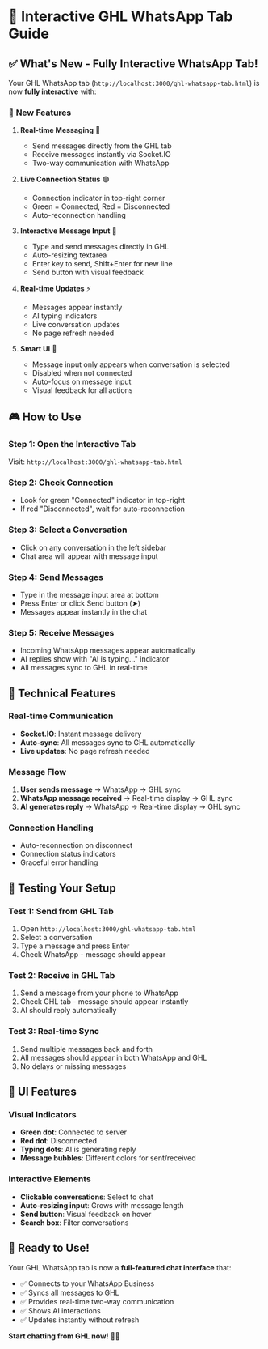 # 🚀 Interactive GHL WhatsApp Tab Guide

## ✅ **What's New - Fully Interactive WhatsApp Tab!**

Your GHL WhatsApp tab (`http://localhost:3000/ghl-whatsapp-tab.html`) is now **fully interactive** with:

### 🎯 **New Features**

1. **Real-time Messaging** 📱
   - Send messages directly from the GHL tab
   - Receive messages instantly via Socket.IO
   - Two-way communication with WhatsApp

2. **Live Connection Status** 🟢
   - Connection indicator in top-right corner
   - Green = Connected, Red = Disconnected
   - Auto-reconnection handling

3. **Interactive Message Input** 💬
   - Type and send messages directly in GHL
   - Auto-resizing textarea
   - Enter key to send, Shift+Enter for new line
   - Send button with visual feedback

4. **Real-time Updates** ⚡
   - Messages appear instantly
   - AI typing indicators
   - Live conversation updates
   - No page refresh needed

5. **Smart UI** 🧠
   - Message input only appears when conversation is selected
   - Disabled when not connected
   - Auto-focus on message input
   - Visual feedback for all actions

## 🎮 **How to Use**

### **Step 1: Open the Interactive Tab**
Visit: `http://localhost:3000/ghl-whatsapp-tab.html`

### **Step 2: Check Connection**
- Look for green "Connected" indicator in top-right
- If red "Disconnected", wait for auto-reconnection

### **Step 3: Select a Conversation**
- Click on any conversation in the left sidebar
- Chat area will appear with message input

### **Step 4: Send Messages**
- Type in the message input area at bottom
- Press Enter or click Send button (➤)
- Messages appear instantly in the chat

### **Step 5: Receive Messages**
- Incoming WhatsApp messages appear automatically
- AI replies show with "AI is typing..." indicator
- All messages sync to GHL in real-time

## 🔧 **Technical Features**

### **Real-time Communication**
- **Socket.IO**: Instant message delivery
- **Auto-sync**: All messages sync to GHL automatically
- **Live updates**: No page refresh needed

### **Message Flow**
1. **User sends message** → WhatsApp → GHL sync
2. **WhatsApp message received** → Real-time display → GHL sync
3. **AI generates reply** → WhatsApp → Real-time display → GHL sync

### **Connection Handling**
- Auto-reconnection on disconnect
- Connection status indicators
- Graceful error handling

## 🎯 **Testing Your Setup**

### **Test 1: Send from GHL Tab**
1. Open `http://localhost:3000/ghl-whatsapp-tab.html`
2. Select a conversation
3. Type a message and press Enter
4. Check WhatsApp - message should appear

### **Test 2: Receive in GHL Tab**
1. Send a message from your phone to WhatsApp
2. Check GHL tab - message should appear instantly
3. AI should reply automatically

### **Test 3: Real-time Sync**
1. Send multiple messages back and forth
2. All messages should appear in both WhatsApp and GHL
3. No delays or missing messages

## 🎨 **UI Features**

### **Visual Indicators**
- **Green dot**: Connected to server
- **Red dot**: Disconnected
- **Typing dots**: AI is generating reply
- **Message bubbles**: Different colors for sent/received

### **Interactive Elements**
- **Clickable conversations**: Select to chat
- **Auto-resizing input**: Grows with message length
- **Send button**: Visual feedback on hover
- **Search box**: Filter conversations

## 🚀 **Ready to Use!**

Your GHL WhatsApp tab is now a **full-featured chat interface** that:
- ✅ Connects to your WhatsApp Business
- ✅ Syncs all messages to GHL
- ✅ Provides real-time two-way communication
- ✅ Shows AI interactions
- ✅ Updates instantly without refresh

**Start chatting from GHL now!** 🎉📱
